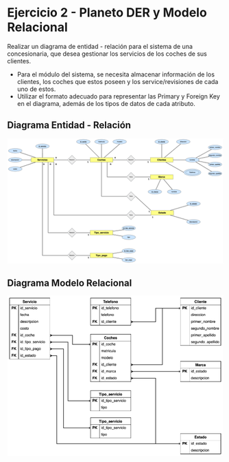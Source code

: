 # Ejercicio 2 - Planeto DER y Modelo Relacional

Realizar un diagrama de entidad - relación para el sistema de una concesionaria, que desea gestionar los servicios de los coches de sus clientes.

* Para el módulo del sistema, se necesita almacenar información de los clientes, los coches que estos poseen y los service/revisiones de cada uno de estos.
* Utilizar el formato adecuado para representar las Primary y Foreign Key en el diagrama, además de los tipos de datos de cada atributo.

## Diagrama Entidad - Relación

![DER](images/Ejercicio2_DER_Vehiculos.png)

## Diagrama Modelo Relacional

![DER](images/Ejercicio2_Relacional.png)